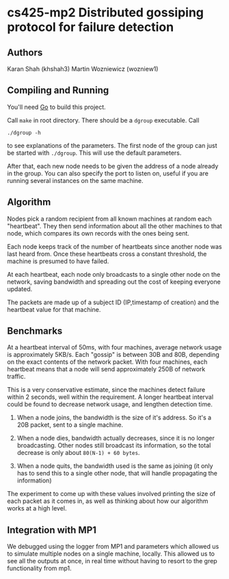 cs425-mp2 Distributed gossiping protocol for failure detection
==============================================================

Authors
-------

Karan Shah (khshah3)
Martin Wozniewicz (wozniew1)


Compiling and Running
---------------------
You'll need [Go](http://golang.org) to build this project.

Call `make` in root directory. 
There should be a `dgroup` executable. Call 

    ./dgroup -h

to see explanations of the parameters. The first node of the group 
can just be started with `./dgroup`. This will use the default parameters.

After that, each new node needs to be given the address of a node already
in the group. You can also specify the port to listen on, useful if you 
are running several instances on the same machine.


Algorithm
---------

Nodes pick a random recipient from all known machines at random each 
"heartbeat". They then send information about all the other machines to
that node, which compares its own records with the ones being sent. 

Each node keeps track of the number of heartbeats since another node
was last heard from. Once these heartbeats cross a constant threshold, 
the machine is presumed to have failed.

At each heartbeat, each node only broadcasts to a single other node on
the network, saving bandwidth and spreading out the cost of keeping 
everyone updated. 

The packets are made up of a subject ID (IP,timestamp of creation) and the
heartbeat value for that machine.


Benchmarks
----------

At a heartbeat interval of 50ms, with four machines, average network usage
is approximately 5KB/s. Each "gossip" is between 30B and 80B, depending
on the exact contents of the network packet. With four machines, each 
heartbeat means that a node will send approximately 250B of network traffic.

This is a very conservative estimate, since the machines detect failure
within 2 seconds, well within the requirement. A longer heartbeat interval
could be found to decrease network usage, and lengthen detection time.


1. When a node joins, the bandwidth is the size of it's address. So it's a 
20B packet, sent to a single machine.

2. When a node dies, bandwidth actually decreases, since it is no longer 
broadcasting. Other nodes still broadcast its information, so the total decrease
is only about `80(N-1) + 60 bytes`.

3. When a node quits, the bandwidth used is the same as joining (it only has to 
send this to a single other node, that will handle propagating the information)

The experiment to come up with these values involved printing the size of 
each packet as it comes in, as well as thinking about how our algorithm works
at a high level.


Integration with MP1
--------------------

We debugged using the logger from MP1 and parameters which allowed us to 
simulate multiple nodes on a single machine, locally. This allowed us 
to see all the outputs at once, in real time without having to resort
to the grep functionality from mp1.
